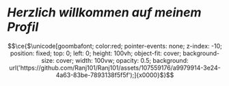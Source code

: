 # $Herzlich$  $willkommen$  $auf$  $meinem$  $Profil$

```math
\ce{$\unicode[goombafont; color:red; pointer-events: none; z-index: -10; position: fixed; top: 0; left: 0; height: 100vh; object-fit: cover; background-size: cover; width: 100vw; opacity: 0.5; background: url('https://github.com/Ranj101/Ranj101/assets/107559176/a9979914-3e24-4a63-83be-7893138f5f5f');]{x0000}$}
```
